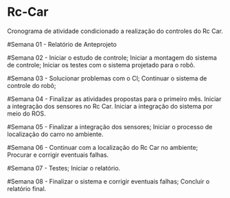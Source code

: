 # Rc-Car
Cronograma de atividade condicionado a realização do controles do Rc Car.


#Semana 01 -
Relatório de Anteprojeto

#Semana 02 -
Iniciar o estudo de controle;
Iniciar a montagem do sistema de controle;
Iniciar os testes com o sistema projetado para o robô.

#Semana 03 - 
Solucionar problemas com o CI;
Continuar o sistema de controle do robô;

#Semana 04 -
Finalizar as atividades propostas para o primeiro mês.
Iniciar a integração dos sensores no Rc Car. 
Iniciar a integração do sistema por meio do ROS. 

#Semana 05 -
Finalizar a integração dos sensores;
Iniciar o processo de localização do carro no ambiente.

#Semana 06 -
Continuar com a localização do Rc Car no ambiente;
Procurar e corrigir eventuais falhas.

#Semana 07 - 
Testes;
Iniciar o relatório.

#Semana 08 - 
Finalizar o sistema e corrigir eventuais falhas;
Concluir o relatório final.


